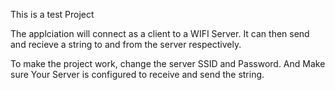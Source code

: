 This is a test Project


The applciation will connect as a client to a WIFI Server. It can then send and recieve a string to and from the server respectively.


To make the project work, change the server SSID and Password. And Make sure Your Server is configured to receive and send the string.
